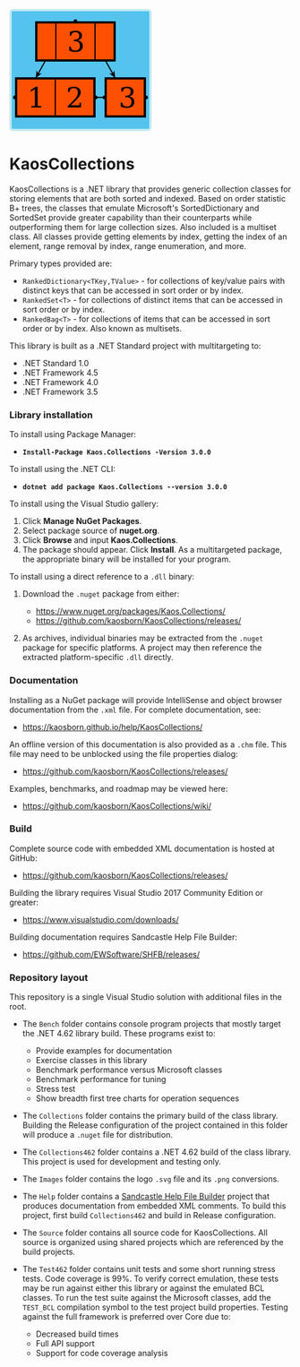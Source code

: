 ![logo](Images/KaosCollections-218.png)
# KaosCollections

KaosCollections is a .NET library that provides generic collection classes
for storing elements that are both sorted and indexed.
Based on order statistic B+ trees,
the classes that emulate Microsoft's SortedDictionary and SortedSet
provide greater capability than their counterparts while outperforming them for large collection sizes.
Also included is a multiset class.
All classes provide getting elements by index, getting the index of an element, range removal by index, range enumeration, and more.

Primary types provided are:

* `RankedDictionary<TKey,TValue>` - for collections of key/value pairs with distinct keys that can be accessed in sort order or by index.
* `RankedSet<T>` - for collections of distinct items that can be accessed in sort order or by index.
* `RankedBag<T>` - for collections of items that can be accessed in sort order or by index. Also known as multisets.

This library is built as a .NET Standard project with multitargeting to:

* .NET Standard 1.0
* .NET Framework 4.5
* .NET Framework 4.0
* .NET Framework 3.5

### Library installation

To install using Package Manager:

* **`Install-Package Kaos.Collections -Version 3.0.0`**

To install using the .NET CLI:

* **`dotnet add package Kaos.Collections --version 3.0.0`**

To install using the Visual Studio gallery:
1. Click **Manage NuGet Packages**.
2. Select package source of **nuget.org**.
3. Click **Browse** and input **Kaos.Collections**.
4. The package should appear. Click **Install**.
As a multitargeted package, the appropriate binary will be installed for your program.

To install using a direct reference to a `.dll` binary:

1. Download the `.nuget` package from either:

   * https://www.nuget.org/packages/Kaos.Collections/
   * https://github.com/kaosborn/KaosCollections/releases/

2. As archives, individual binaries may be extracted from the `.nuget` package for specific platforms.
A project may then reference the extracted platform-specific `.dll` directly.

### Documentation

Installing as a NuGet package will provide IntelliSense and object browser documentation from the `.xml` file.
For complete documentation, see:

* https://kaosborn.github.io/help/KaosCollections/

An offline version of this documentation is also provided as a `.chm` file.
This file may need to be unblocked using the file properties dialog:

* https://github.com/kaosborn/KaosCollections/releases/

Examples, benchmarks, and roadmap may be viewed here:

* https://github.com/kaosborn/KaosCollections/wiki/

### Build

Complete source code with embedded XML documentation is hosted at GitHub:

* https://github.com/kaosborn/KaosCollections/releases/

Building the library requires Visual Studio 2017 Community Edition or greater:

* https://www.visualstudio.com/downloads/

Building documentation requires Sandcastle Help File Builder:

* https://github.com/EWSoftware/SHFB/releases/

### Repository layout

This repository is a single Visual Studio solution with additional files in the root.

* The `Bench` folder contains console program projects that mostly target the .NET 4.62 library build.
These programs exist to:

  * Provide examples for documentation
  * Exercise classes in this library
  * Benchmark performance versus Microsoft classes
  * Benchmark performance for tuning
  * Stress test
  * Show breadth first tree charts for operation sequences

* The `Collections` folder contains the primary build of the class library.
Building the Release configuration of the project contained in this folder
will produce a `.nuget` file for distribution.

* The `Collections462` folder contains a .NET 4.62 build of the class library.
This project is used for development and testing only.

* The `Images` folder contains the logo `.svg` file and its `.png` conversions.

* The `Help` folder contains a [Sandcastle Help File Builder](https://github.com/EWSoftware/SHFB)
project that produces documentation from embedded XML comments.
To build this project, first build `Collections462` and build in Release configuration.

* The `Source` folder contains all source code for KaosCollections.
All source is organized using shared projects which are referenced by the build projects.

* The `Test462` folder contains unit tests and some short running stress tests.
Code coverage is 99%.
To verify correct emulation, these tests may be run against either this library
or against the emulated BCL classes.
To run the test suite against the Microsoft classes,
add the `TEST_BCL` compilation symbol to the test project build properties.
Testing against the full framework is preferred over Core due to:

  * Decreased build times
  * Full API support
  * Support for code coverage analysis
